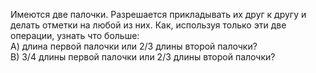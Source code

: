 Имеются  две  палочки.  Разрешается  прикладывать  их друг к другу и делать отметки на любой из них. Как, используя только эти две операции, узнать что больше: 
<br> А) длина первой палочки или 2/3 длины второй палочки?
<br> В) 3/4 длины первой палочки или 2/3 длины второй палочки?